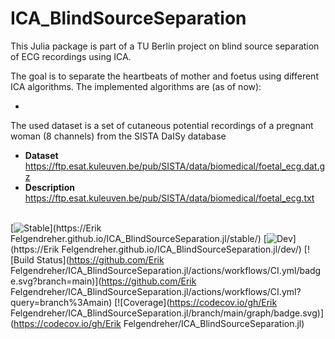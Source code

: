 # ICA_BlindSourceSeparation

This Julia package is part of a TU Berlin project on blind source separation of ECG recordings using ICA.

The goal is to separate the heartbeats of mother and foetus using different ICA algorithms. The implemented algorithms are (as of now):

- 

The used dataset is a set of cutaneous potential recordings of a pregnant woman (8 channels) from the SISTA DaISy database
- **Dataset** https://ftp.esat.kuleuven.be/pub/SISTA/data/biomedical/foetal_ecg.dat.gz
- **Description** https://ftp.esat.kuleuven.be/pub/SISTA/data/biomedical/foetal_ecg.txt

\
[![Stable](https://img.shields.io/badge/docs-stable-blue.svg)](https://Erik Felgendreher.github.io/ICA_BlindSourceSeparation.jl/stable/)
[![Dev](https://img.shields.io/badge/docs-dev-blue.svg)](https://Erik Felgendreher.github.io/ICA_BlindSourceSeparation.jl/dev/)
[![Build Status](https://github.com/Erik Felgendreher/ICA_BlindSourceSeparation.jl/actions/workflows/CI.yml/badge.svg?branch=main)](https://github.com/Erik Felgendreher/ICA_BlindSourceSeparation.jl/actions/workflows/CI.yml?query=branch%3Amain)
[![Coverage](https://codecov.io/gh/Erik Felgendreher/ICA_BlindSourceSeparation.jl/branch/main/graph/badge.svg)](https://codecov.io/gh/Erik Felgendreher/ICA_BlindSourceSeparation.jl)
